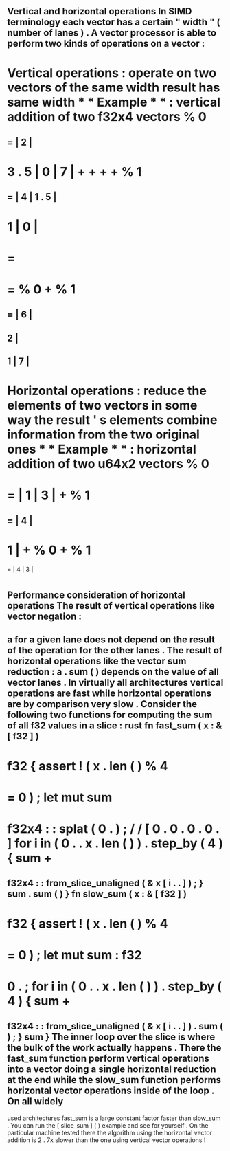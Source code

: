 #
Vertical
and
horizontal
operations
In
SIMD
terminology
each
vector
has
a
certain
"
width
"
(
number
of
lanes
)
.
A
vector
processor
is
able
to
perform
two
kinds
of
operations
on
a
vector
:
-
Vertical
operations
:
operate
on
two
vectors
of
the
same
width
result
has
same
width
*
*
Example
*
*
:
vertical
addition
of
two
f32x4
vectors
%
0
=
=
|
2
|
-
3
.
5
|
0
|
7
|
+
+
+
+
%
1
=
=
|
4
|
1
.
5
|
-
1
|
0
|
=
=
=
=
%
0
+
%
1
=
=
|
6
|
-
2
|
-
1
|
7
|
-
Horizontal
operations
:
reduce
the
elements
of
two
vectors
in
some
way
the
result
'
s
elements
combine
information
from
the
two
original
ones
*
*
Example
*
*
:
horizontal
addition
of
two
u64x2
vectors
%
0
=
=
|
1
|
3
|
+
%
1
=
=
|
4
|
-
1
|
+
%
0
+
%
1
=
=
|
4
|
3
|
#
#
Performance
consideration
of
horizontal
operations
The
result
of
vertical
operations
like
vector
negation
:
-
a
for
a
given
lane
does
not
depend
on
the
result
of
the
operation
for
the
other
lanes
.
The
result
of
horizontal
operations
like
the
vector
sum
reduction
:
a
.
sum
(
)
depends
on
the
value
of
all
vector
lanes
.
In
virtually
all
architectures
vertical
operations
are
fast
while
horizontal
operations
are
by
comparison
very
slow
.
Consider
the
following
two
functions
for
computing
the
sum
of
all
f32
values
in
a
slice
:
rust
fn
fast_sum
(
x
:
&
[
f32
]
)
-
>
f32
{
assert
!
(
x
.
len
(
)
%
4
=
=
0
)
;
let
mut
sum
=
f32x4
:
:
splat
(
0
.
)
;
/
/
[
0
.
0
.
0
.
0
.
]
for
i
in
(
0
.
.
x
.
len
(
)
)
.
step_by
(
4
)
{
sum
+
=
f32x4
:
:
from_slice_unaligned
(
&
x
[
i
.
.
]
)
;
}
sum
.
sum
(
)
}
fn
slow_sum
(
x
:
&
[
f32
]
)
-
>
f32
{
assert
!
(
x
.
len
(
)
%
4
=
=
0
)
;
let
mut
sum
:
f32
=
0
.
;
for
i
in
(
0
.
.
x
.
len
(
)
)
.
step_by
(
4
)
{
sum
+
=
f32x4
:
:
from_slice_unaligned
(
&
x
[
i
.
.
]
)
.
sum
(
)
;
}
sum
}
The
inner
loop
over
the
slice
is
where
the
bulk
of
the
work
actually
happens
.
There
the
fast_sum
function
perform
vertical
operations
into
a
vector
doing
a
single
horizontal
reduction
at
the
end
while
the
slow_sum
function
performs
horizontal
vector
operations
inside
of
the
loop
.
On
all
widely
-
used
architectures
fast_sum
is
a
large
constant
factor
faster
than
slow_sum
.
You
can
run
the
[
slice_sum
]
(
)
example
and
see
for
yourself
.
On
the
particular
machine
tested
there
the
algorithm
using
the
horizontal
vector
addition
is
2
.
7x
slower
than
the
one
using
vertical
vector
operations
!
